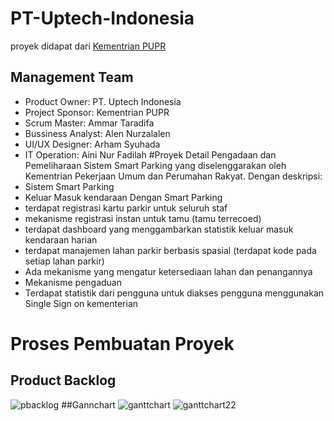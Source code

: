 # PT-Uptech-Indonesia

proyek didapat dari [Kementrian PUPR](https://lpse.pu.go.id/eproc4/lelang/79622064/pengumumanlelang)
## Management Team
- Product Owner:	PT. Uptech Indonesia
- Project Sponsor:	Kementrian PUPR
- Scrum Master:	Ammar Taradifa
- Bussiness Analyst:	Alen Nurzalalen
- UI/UX Designer:	Arham Syuhada
- IT Operation:	Aini Nur Fadilah 
#Proyek Detail
Pengadaan dan Pemeliharaan Sistem Smart Parking yang diselenggarakan oleh Kementrian Pekerjaan Umum dan Perumahan Rakyat. Dengan deskripsi:
- Sistem Smart Parking
- Keluar Masuk kendaraan Dengan Smart Parking
- terdapat registrasi kartu parkir untuk seluruh staf
- mekanisme registrasi instan untuk tamu (tamu terrecoed)
- terdapat dashboard yang menggambarkan statistik keluar masuk kendaraan harian
- terdapat manajemen lahan parkir berbasis spasial (terdapat kode pada setiap lahan parkir)
- Ada mekanisme yang mengatur ketersediaan lahan dan penangannya
- Mekanisme pengaduan
- Terdapat statistik dari pengguna untuk diakses pengguna menggunakan Single Sign on kementerian

# Proses Pembuatan Proyek
## Product Backlog
![pbacklog](https://user-images.githubusercontent.com/86569461/209857043-0bdc92b3-549b-4c2a-8e32-6c5e38e0691c.PNG)
##Gannchart
![ganttchart](https://user-images.githubusercontent.com/86569461/209857917-61c3a100-2106-4895-8bc9-ea90e41f20b4.PNG)
![ganttchart22](https://user-images.githubusercontent.com/86569461/209857931-55bfed08-ae03-4c24-b8b9-d6c487154c1b.PNG)







